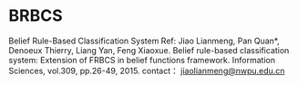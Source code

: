 # BRBCS
Belief Rule-Based Classification System
Ref: Jiao Lianmeng, Pan Quan*, Denoeux Thierry, Liang Yan, Feng Xiaoxue. Belief rule-based classification system: Extension of FRBCS in belief functions framework. Information Sciences, vol.309, pp.26-49, 2015.
contact： jiaolianmeng@nwpu.edu.cn

